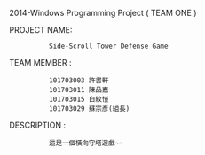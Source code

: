 2014-Windows Programming Project ( TEAM  ONE )


PROJECT NAME: 

              Side-Scroll Tower Defense Game
              
TEAM MEMBER : 

              101703003 許書軒
              101703011 陳品嘉
              101703015 白紋愷
              101703029 蘇宗彥(組長)
              
DESCRIPTION :

              這是一個橫向守塔遊戲~~
